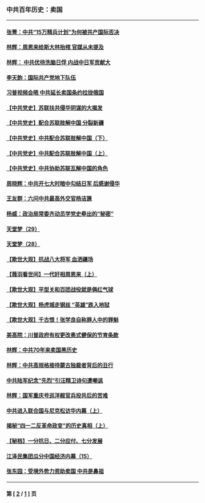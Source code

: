### 中共百年历史：卖国
---
#### [张菁：中共“15万精兵计划”为何被共产国际否决](../../pages/nf1176117/n13967677.md?08070430) 
#### [林辉：周恩来给斯大林抬棺 官媒从未提及](../../pages/nf1176117/n13961173.md?08070430) 
#### [林辉： 中共优待洗脑日俘 内战中日军贡献大](../../pages/nf1176117/n13624644.md?08070430) 
#### [李天韵：国际共产党地下队伍](../../pages/nf1176117/n13611808.md?08070430) 
#### [习普视频会晤 中共延长卖国条约拉拢俄国](../../pages/nf1176117/n13060971.md?08070430) 
#### [【中共党史】苏联扶共侵华阴谋的大揭发](../../pages/nf1176117/n13056050.md?08070430) 
#### [【中共党史】配合苏联肢解中国 分裂新疆](../../pages/nf1176117/n13040700.md?08070430) 
#### [【中共党史】中共配合苏联肢解中国（下）](../../pages/nf1176117/n13035660.md?08070430) 
#### [【中共党史】中共配合苏联肢解中国（上）](../../pages/nf1176117/n13030262.md?08070430) 
#### [【中共党史】中共协助苏联瓦解中国的角色](../../pages/nf1176117/n13018109.md?08070430) 
#### [周晓辉：中共开七大时暗中勾结日军 后感谢侵华](../../pages/nf1176117/n12921960.md?08070430) 
#### [王友群：六问中共最高外交官杨洁篪](../../pages/nf1176117/n12836495.md?08070430) 
#### [杨威：政治局常委齐动员学党史牵出的“秘密”](../../pages/nf1176117/n12764642.md?08070430) 
#### [天堂梦（29）](../../pages/nf1176117/n12408465.md?08070430) 
#### [天堂梦（28）](../../pages/nf1176117/n12408309.md?08070430) 
#### [【欺世大观】抗战八大将军 血洒疆场](../../pages/nf1176117/n12357044.md?08070430) 
#### [【薇羽看世间】一代奸相周恩来（上）](../../pages/nf1176117/n12401109.md?08070430) 
#### [【欺世大观】平型关和百团战役就是俩红气球](../../pages/nf1176117/n12359157.md?08070430) 
#### [【欺世大观】杨虎城走钢丝 “英雄”跌入地狱](../../pages/nf1176117/n12358840.md?08070430) 
#### [【欺世大观】千古恨！张学良自称罪人中的罪魁](../../pages/nf1176117/n12358629.md?08070430) 
#### [美高院：川普政府有权更改奥式健保的节育条款](../../pages/nf1176117/n12242171.md?08070430) 
#### [林辉：中共70年来卖国黑历史](../../pages/nf1176117/n11552181.md?08070430) 
#### [林辉：中共高规格接待蒙古独裁者背后的丑行](../../pages/nf1176117/n11225005.md?08070430) 
#### [中共陆军纪念“先烈”引汪精卫诗句遭嘲讽](../../pages/nf1176117/n11153345.md?08070430) 
#### [林辉：国军重庆号巡洋舰官兵投共后的苦难](../../pages/nf1176117/n10997801.md?08070430) 
#### [中共进入联合国与尼克松访华内幕（上）](../../pages/nf1176117/n10138788.md?08070430) 
#### [揭秘“四一二反革命政变”的历史真相（上）](../../pages/nf1176117/n9996650.md?08070430) 
#### [【秘档】一分抗日、二分应付、七分发展](../../pages/nf1176117/n9331484.md?08070430) 
#### [江泽民集团瓜分中国经济内幕（15）](../../pages/nf1176117/n9268584.md?08070430) 
#### [张东园：受境外势力资助卖国 中共是鼻祖](../../pages/nf1176117/n9272480.md?08070430) 

---
#### 第 [ [2](./2.md?08070430) / [1](./1.md?08070430) ] 页
